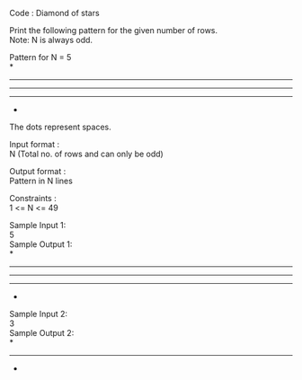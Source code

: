 Code : Diamond of stars



Print the following pattern for the given number of rows.          
Note: N is always odd.           

Pattern for N = 5          
  *            
 ***            
*****           
 ***           
  *           
The dots represent spaces.          

Input format :          
N (Total no. of rows and can only be odd)         

Output format :       
Pattern in N lines       

Constraints :              
1 <= N <= 49           

Sample Input 1:          
5            
Sample Output 1:           
  *        
 ***          
*****         
 ***        
  *
Sample Input 2:           
3         
Sample Output 2:           
  *            
 ***         
  *
  
